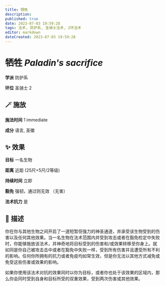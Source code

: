 ```yaml
---
title: 牺牲
description: 
published: true
date: 2023-07-03 19:59:28
tags: 法术, 防护系, 圣骑士法术, 2环法术
editor: markdown
dateCreated: 2023-07-03 19:59:28
---
```


# **牺牲** *Paladin's sacrifice*

**学派** 防护系 

**环位** 圣骑士 2

## 🪄 施放

**施法时间** 1 immediate

**成分** 语言, 圣徽

## ✨ 效果 

**目标** 一名生物 

**距离** 近距 (25尺+5尺/2等级)  

**持续时间** 立即 

**豁免** 强韧，通过则无效 （无害）

**法术抗力** 是

## 📖 描述

你在你与其他生物之间开启了一道短暂但强力的神圣通道，并承受该生物受到的伤害以及任何其他效果。当一名生物在法术范围内并受到攻击或者在豁免检定中失败时，你能够施放该法术，并神奇地将目标受到的伤害和/或效果转移至你身上。就如同是你自己被攻击击中或者在豁免中失败一样，受到所有伤害并且遭受所有不利的影响。任何你所拥有的抗力或者免疫均如常生效，但是你无法以其他方式减免或免受这些伤害或效果的影响。

如果你使用该法术对抗的效果同时以你为目标，或者你也处于该效果的区域内，那么你会同时受到自身和目标所受的双重效果，受到两次伤害或其他效果。
    